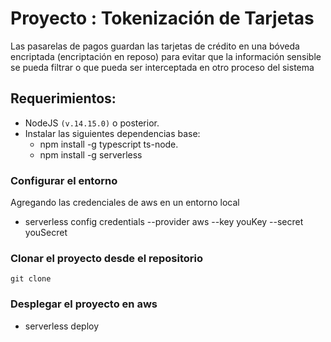 # Proyecto : Tokenización de Tarjetas 

Las pasarelas de pagos guardan las tarjetas de crédito en una bóveda
encriptada (encriptación en reposo) para evitar que la información sensible se
pueda filtrar o que pueda ser interceptada en otro proceso del sistema

## Requerimientos:

-  NodeJS `(v.14.15.0)` o posterior.
-  Instalar las siguientes dependencias base:
    -   npm install -g typescript ts-node.
    -   npm install -g serverless

### Configurar el entorno
Agregando las credenciales de aws en un entorno local
-   serverless config credentials --provider aws --key youKey --secret youSecret

### Clonar el proyecto desde el repositorio 
    git clone 

### Desplegar el proyecto en aws 

-   serverless deploy